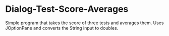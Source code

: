 Dialog-Test-Score-Averages
==========================

Simple program that takes the score of three tests and averages them. Uses JOptionPane and converts the String input to doubles.
